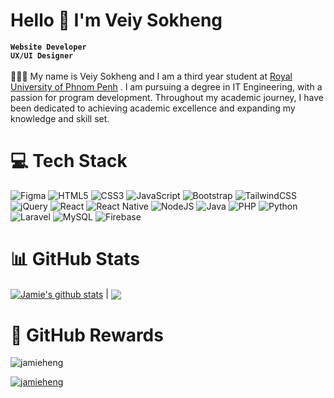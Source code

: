 # Hello 👋  I'm Veiy Sokheng
**`Website Developer`** <br/> **`UX/UI Designer`** <br/>
<br/>
👨🏽‍💻 My name is Veiy Sokheng and I am a third year student at [Royal University of Phnom Penh](https://rupp.edu.kh/) . I am pursuing a degree in IT Engineering, with a passion for program development. Throughout my academic journey, I have been dedicated to achieving academic excellence and expanding my knowledge and skill set.



# 💻 Tech Stack
![Figma](https://img.shields.io/badge/figma-%23F24E1E.svg?style=for-the-badge&logo=figma&logoColor=white) ![HTML5](https://img.shields.io/badge/html5-%23E34F26.svg?style=for-the-badge&logo=html5&logoColor=white) ![CSS3](https://img.shields.io/badge/css3-%231572B6.svg?style=for-the-badge&logo=css3&logoColor=white) ![JavaScript](https://img.shields.io/badge/javascript-%23323330.svg?style=for-the-badge&logo=javascript&logoColor=%23F7DF1E) ![Bootstrap](https://img.shields.io/badge/bootstrap-%238511FA.svg?style=for-the-badge&logo=bootstrap&logoColor=white) ![TailwindCSS](https://img.shields.io/badge/tailwindcss-%2338B2AC.svg?style=for-the-badge&logo=tailwind-css&logoColor=white) 
![jQuery](https://img.shields.io/badge/jquery-%230769AD.svg?style=for-the-badge&logo=jquery&logoColor=white) ![React](https://img.shields.io/badge/react-%2320232a.svg?style=for-the-badge&logo=react&logoColor=%2361DAFB)
![React Native](https://img.shields.io/badge/react_native-%2320232a.svg?style=for-the-badge&logo=react&logoColor=%2361DAFB) 
![NodeJS](https://img.shields.io/badge/node.js-6DA55F?style=for-the-badge&logo=node.js&logoColor=white) ![Java](https://img.shields.io/badge/java-%23ED8B00.svg?style=for-the-badge&logo=openjdk&logoColor=white) ![PHP](https://img.shields.io/badge/php-%23777BB4.svg?style=for-the-badge&logo=php&logoColor=white) ![Python](https://img.shields.io/badge/python-3670A0?style=for-the-badge&logo=python&logoColor=ffdd54) ![Laravel](https://img.shields.io/badge/laravel-%23FF2D20.svg?style=for-the-badge&logo=laravel&logoColor=white) ![MySQL](https://img.shields.io/badge/mysql-4479A1.svg?style=for-the-badge&logo=mysql&logoColor=white) ![Firebase](https://img.shields.io/badge/firebase-a08021?style=for-the-badge&logo=firebase&logoColor=ffcd34)

# 📊 GitHub Stats

<a href="https://github.com/jamieheng/github-readme-stats"><img align="center" src="https://github-readme-stats.vercel.app/api?username=jamieheng&show_icons=true&include_all_commits=true&theme=tokyonight&hide_border=true" alt="Jamie's github stats" /></a> | <a href="https://github.com/jamieheng/github-readme-stats"><img align="center" src="https://github-readme-stats.vercel.app/api/top-langs/?username=jamieheng&layout=compact&theme=tokyonight&hide_border=true" /></a> 

# 🥇 GitHub Rewards

<p align="left"> <img src="https://komarev.com/ghpvc/?username=jamieheng&label=Profile%20views&color=0e75b6&style=flat" alt="jamieheng" /> </p>

<p align="left"> <a href="https://github.com/ryo-ma/github-profile-trophy"><img src="https://github-profile-trophy.vercel.app/?username=jamieheng" alt="jamieheng" /></a> </p>
